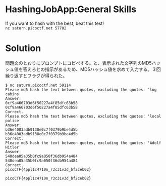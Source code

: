 # HashingJobApp:General Skills

If you want to hash with the best, beat this test!\
`nc saturn.picoctf.net 57702`

# Solution

問題文のとおりにプロンプトにコピペする。と、表示された文字列のMD5ハッシュ値を答えろとの指示があるため、MD5ハッシュ値を求めて入力する。３回繰り返すとフラグが得られた。
```
$ nc saturn.picoctf.net 59114
Please md5 hash the text between quotes, excluding the quotes: 'log cabins'
Answer: 
0cf9a466703d6f50227a4f85dfc63b58
0cf9a466703d6f50227a4f85dfc63b58
Correct.
Please md5 hash the text between quotes, excluding the quotes: 'local police'
Answer: 
b36e4003adb9138e0c7f0379b9be4d5b
b36e4003adb9138e0c7f0379b9be4d5b
Correct.
Please md5 hash the text between quotes, excluding the quotes: 'Adolf Hitler'
Answer: 
540dea05a35b0fc9a050f36db954a484
540dea05a35b0fc9a050f36db954a484
Correct.
picoCTF{4ppl1c4710n_r3c31v3d_bf2ceb02}
```

`picoCTF{4ppl1c4710n_r3c31v3d_bf2ceb02}`

